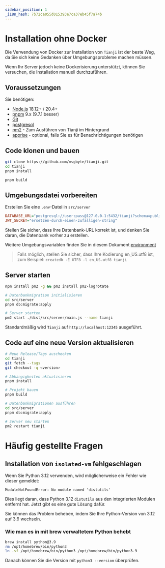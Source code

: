 ```yaml
---
sidebar_position: 1
_i18n_hash: 7b72ca055d015393e7ca37eb45f7a74b
---
```

# Installation ohne Docker

Die Verwendung von Docker zur Installation von `Tianji` ist der beste Weg, da Sie sich keine Gedanken über Umgebungsprobleme machen müssen.

Wenn Ihr Server jedoch keine Dockerisierung unterstützt, können Sie versuchen, die Installation manuell durchzuführen.

## Voraussetzungen

Sie benötigen:

- [Node.js](https://nodejs.org/en/download/) 18.12+ / 20.4+
- [pnpm](https://pnpm.io/) 9.x (9.7.1 besser)
- [Git](https://git-scm.com/downloads)
- [postgresql](https://www.postgresql.org/)
- [pm2](https://pm2.keymetrics.io/) - Zum Ausführen von Tianji im Hintergrund
- [apprise](https://github.com/caronc/apprise) - optional, falls Sie es für Benachrichtigungen benötigen

## Code klonen und bauen

```bash
git clone https://github.com/msgbyte/tianji.git
cd tianji
pnpm install

pnpm build
```

## Umgebungsdatei vorbereiten

Erstellen Sie eine `.env`-Datei in `src/server`

```ini
DATABASE_URL="postgresql://user:pass@127.0.0.1:5432/tianji?schema=public"
JWT_SECRET="ersetzen-durch-einen-zufälligen-string"
```

Stellen Sie sicher, dass Ihre Datenbank-URL korrekt ist, und denken Sie daran, die Datenbank vorher zu erstellen.

Weitere Umgebungsvariablen finden Sie in diesem Dokument [environment](./environment.md)

> Falls möglich, stellen Sie sicher, dass Ihre Kodierung en_US.utf8 ist, zum Beispiel: `createdb -E UTF8 -l en_US.utf8 tianji`

## Server starten

```bash
npm install pm2 -g && pm2 install pm2-logrotate

# Datenbankmigration initialisieren
cd src/server
pnpm db:migrate:apply

# Server starten
pm2 start ./dist/src/server/main.js --name tianji
```

Standardmäßig wird `Tianji` auf `http://localhost:12345` ausgeführt.

## Code auf eine neue Version aktualisieren

```bash
# Neue Release/Tags auschecken
cd tianji
git fetch --tags
git checkout -q <version>

# Abhängigkeiten aktualisieren
pnpm install

# Projekt bauen
pnpm build

# Datenbankmigrationen ausführen
cd src/server
pnpm db:migrate:apply

# Server neu starten
pm2 restart tianji
```

# Häufig gestellte Fragen

## Installation von `isolated-vm` fehlgeschlagen

Wenn Sie Python 3.12 verwenden, wird möglicherweise ein Fehler wie dieser gemeldet:

```
ModuleNotFoundError: No module named 'distutils'
```

Dies liegt daran, dass Python 3.12 `distutils` aus den integrierten Modulen entfernt hat. Jetzt gibt es eine gute Lösung dafür.

Sie können das Problem beheben, indem Sie Ihre Python-Version von 3.12 auf 3.9 wechseln.

### Wie man es in mit brew verwaltetem Python behebt

```bash
brew install python@3.9
rm /opt/homebrew/bin/python3
ln -sf /opt/homebrew/bin/python3 /opt/homebrew/bin/python3.9
```

Danach können Sie die Version mit `python3 --version` überprüfen.
